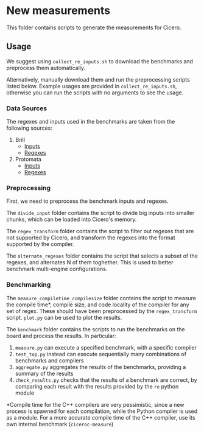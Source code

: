 # New measurements

This folder contains scripts to generate the measurements for Cicero.

## Usage

We suggest using `collect_re_inputs.sh` to download the benchmarks and preprocess them automatically.

Alternatively, manually download them and run the preprocessing scripts listed below. Example usages are provided in `collect_re_inputs.sh`, otherwise you can run the scripts with no arguments to see the usage.

### Data Sources

The regexes and inputs used in the benchmarks are taken from the following sources:

1. Brill
    - [Inputs](https://github.com/tjt7a/AutomataZoo/raw/master/Brill/code/input.txt)
    - [Regexes](https://raw.githubusercontent.com/tjt7a/AutomataZoo/master/Brill/code/regex.txt)
2. Protomata
    - [Inputs](https://github.com/tjt7a/AutomataZoo/raw/master/Protomata/benchmarks/inputs/30k_prots.input)
    - [Regexes](https://github.com/tjt7a/AutomataZoo/raw/master/Protomata/code/protomata_noslash.regex)

### Preprocessing

First, we need to preprocess the benchmark inputs and regexes.

The `divide_input` folder contains the script to divide big inputs into smaller chunks, which can be loaded into Cicero's memory.

The `regex_transform` folder contains the script to filter out regexes that are not supported by Cicero, and transform the regexes into the format supported by the compiler.

The `alternate_regexes` folder contains the script that selects a subset of the regexes, and alternates N of them toghether. This is used to better benchmark multi-engine configurations.

### Benchmarking

The `measure_compiletime_compilesize` folder contains the script to measure the compile time*, compile size, and code locality of the compiler for any set of regex. These should have been preprocessed by the `regex_transform` script. `plot.py` can be used to plot the results.

The `benchmark` folder contains the scripts to run the benchmarks on the board and process the results. In particular:

1. `measure.py` can execute a specified benchmark, with a specific compiler
2. `test_top.py` instead can execute sequentially many combinations of benchmarks and compilers
3. `aggregate.py` aggregates the results of the benchmarks, providing a summary of the results
4. `check_results.py` checks that the results of a benchmark are correct, by comparing each result with the results provided by the `re` python module

*Compile time for the C++ compilers are very pessimistic, since a new process is spawned for each compilation, while the Python compiler is used as a module. For a more accurate compile time of the C++ compiler, use its own internal benchmark (`ciceroc-measure`)